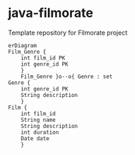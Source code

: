# java-filmorate
Template repository for Filmorate project

```mermaid
erDiagram
Film_Genre {
    int film_id PK
    int genre_id PK
    }
    Film_Genre }o--o{ Genre : set
Genre {
    int genre_id PK
    String description
    }
Film {
    int film_id
    String name
    String description
    int duration
    Date date
    }


```